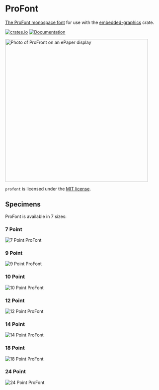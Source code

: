 # ProFont

[The ProFont monospace font][profont] for use with the [embedded-graphics] crate.

[![crates.io](https://img.shields.io/crates/v/profont.svg)](https://crates.io/crates/profont)
[![Documentation](https://docs.rs/profont/badge.svg)][crate-docs]

<img src="https://raw.githubusercontent.com/wezm/profont/master/IMG_2198.jpg" width="459" alt="Photo of ProFront on an ePaper display" />

`profont` is licensed under the [MIT license][MIT].

## Specimens

ProFont is available in 7 sizes:

### 7 Point

![7 Point ProFont](https://raw.githubusercontent.com/wezm/profont/master/data/ProFont7Point.png)

### 9 Point

![9 Point ProFont](https://raw.githubusercontent.com/wezm/profont/master/data/ProFont9Point.png)

### 10 Point

![10 Point ProFont](https://raw.githubusercontent.com/wezm/profont/master/data/ProFont10Point.png)

### 12 Point

![12 Point ProFont](https://raw.githubusercontent.com/wezm/profont/master/data/ProFont12Point.png)

### 14 Point

![14 Point ProFont](https://raw.githubusercontent.com/wezm/profont/master/data/ProFont14Point.png)

### 18 Point

![18 Point ProFont](https://raw.githubusercontent.com/wezm/profont/master/data/ProFont18Point.png)

### 24 Point

![24 Point ProFont](https://raw.githubusercontent.com/wezm/profont/master/data/ProFont24Point.png)

[embedded-graphics]: https://github.com/jamwaffles/embedded-graphics
[profont]: https://web.archive.org/web/20180412214402/http://tobiasjung.name/profont/
[MIT]: https://github.com/wezm/profont/blob/master/LICENSE
[crate-docs]: https://docs.rs/crate/profont
